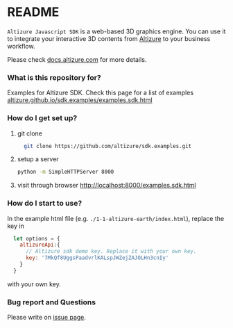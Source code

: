 # README #

`Altizure Javascript SDK` is a web-based 3D graphics engine. You can use it to integrate your interactive 3D contents from [Altizure](https://www.altizure.com) to your business workflow.

Please check [docs.altizure.com](https://docs.altizure.com/) for more details.

### What is this repository for? ###

Examples for Altizure SDK. Check this page for a list of examples [altizure.github.io/sdk.examples/examples.sdk.html](https://altizure.github.io/sdk.examples/examples.sdk.html)

### How do I get set up? ###

1. git clone
    ```bash
      git clone https://github.com/altizure/sdk.examples.git
    ```
2. setup a server
    ```bash
    python -m SimpleHTTPServer 8000
    ```
3. visit through browser [http://localhost:8000/examples.sdk.html](http://localhost:8000/examples.sdk.html)

### How do I start to use? ###

In the example html file (e.g. `./1-1-altizure-earth/index.html`), replace the key in

```js
  let options = {
    altizureApi:{
      // Altizure sdk demo key. Replace it with your own key.
      key: '7MkQf8UggsPaadvrlKALspJWZejZAJOLHn3cnIy'
    }
  }
```

with your own key.

### Bug report and Questions ###

Please write on [issue page](https://github.com/altizure/sdk.examples/issues).
